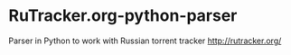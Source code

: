 RuTracker.org-python-parser
===========================

Parser in Python to work with Russian torrent tracker http://rutracker.org/
